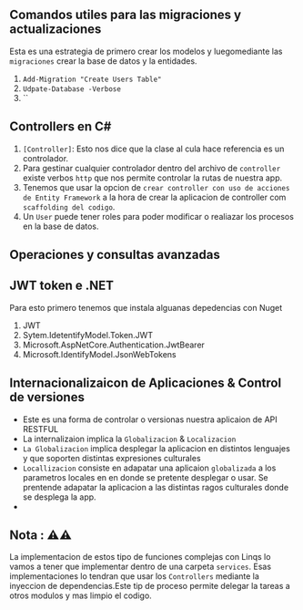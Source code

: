 ﻿## Comandos utiles para las migraciones  y actualizaciones
Esta es una estrategia de primero crear los modelos y luegomediante las `migraciones` crear la base de datos y la entidades.

1. `Add-Migration "Create Users Table"`
2. `Udpate-Database -Verbose` 
3. ``

## Controllers en C#
1. `[Controller]`: Esto nos dice que la clase al cula hace referencia es un controlador.
2. Para gestinar cualquier controlador dentro del archivo de `controller` existe verbos `http` que nos permite controlar la rutas de nuestra app.
3. Tenemos que usar la opcion de `crear controller con uso de acciones de Entity Framework` a la hora de crear la aplicacion de controller com `scaffolding del codigo`.
4. Un `User` puede tener roles para poder modificar o realiazar los procesos en la base de datos.

## Operaciones y consultas avanzadas 


## JWT token e .NET
Para esto primero tenemos que instala alguanas depedencias con Nuget
1. JWT
2. Sytem.IdetentifyModel.Token.JWT
3. Microsoft.AspNetCore.Authentication.JwtBearer
4. Microsoft.IdentifyModel.JsonWebTokens

## Internacionalizaicon de Aplicaciones & Control de versiones
- Este es una forma de controlar o versionas nuestra aplicaion de API RESTFUL
- La internalizaion implica la `Globalizacion` & `Localizacion`
- `La Globalizacion` implica desplegar la aplicacion en distintos lenguajes y que soporten distintas expresiones culturales
- `Locallizacion` consiste en adapatar una aplicaion `globalizada` a los parametros locales en en donde se pretente desplegar o usar.
Se prentende adapatar la aplicacion a las distintas ragos culturales donde se desplega la app.
- 
## Nota : ⚠️⚠️
La implementacion de estos tipo de funciones complejas con Linqs lo vamos a tener que implementar dentro de una 
carpeta `services`. Esas implementaciones lo tendran que usar los `Controllers` mediante la inyeccion de dependencias.Este 
tip de proceso permite delegar la tareas a otros modulos y mas limpio el codigo.
